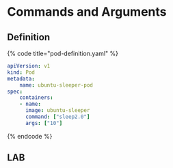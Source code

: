 # Commands and Arguments

## Definition

{% code title="pod-definition.yaml" %}
```yaml
apiVersion: v1
kind: Pod
metadata:
    name: ubuntu-sleeper-pod
spec:
    containers:
    - name:
      image: ubuntu-sleeper
      command: ["sleep2.0"]
      args: ["10"]
```
{% endcode %}

## LAB

